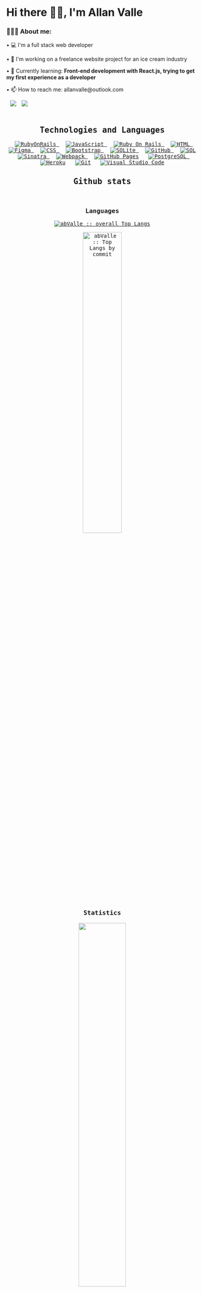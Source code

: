
<!-- ![GitHub followers](https://img.shields.io/github/followers/abValle?style=social) ![GitHub User's stars](https://img.shields.io/github/stars/abValle?style=social) 
![Visitor](https://visitor-badge.laobi.icu/badge?page_id=abValle.repoName) <img src="https://komarev.com/ghpvc/?username=abValle" alt="abValle" /> -->


<h1 align="left">Hi there 👋🏽, I'm Allan Valle</h1>
<div align="left">
    <h3>👨🏽‍💻 About me:</h3>
    <p>• 💻 I'm a full stack web developer</b></p>
    <p>• 🔭 I'm working on a freelance website project for an ice cream industry </p>
    <p>• 🌱 Currently learning: <b>Front-end development with React.js, trying to get my first experience as a developer</b></p>
    <p>• 📫 How to reach me: allanvalle@outlook.com</p>
    <a style="margin-left: 10px;"  target="_blank" href="https://www.linkedin.com/in/allan-barros-valle/">
	<img src="https://img.icons8.com/doodle/40/000000/linkedin--v2.png"></a>
    <a style="margin-left: 10px;"  target="_blank" href="https://wa.me/5535999568570">
	<img src="https://img.icons8.com/doodle/40/000000/whatsapp--v2.png"></a>
</div><br>

<div>
  <samp>
    <h2 align="center">Technologies and Languages</h2>
    <p align="center">
      &emsp;
      <a href="https://rubyonrails.org/" target="_blank"> 
        <img alt="RubyOnRails" src="https://img.shields.io/badge/Ruby%20on%20Rails-CC0000.svg?logo=rubyonrails&logoColor=white">
      </a>
      &emsp;
      <a href="https://developer.mozilla.org/en-US/docs/Web/JavaScript" target="_blank"> 
        <img alt="JavaScript" src="https://img.shields.io/badge/JavaScript%20-%23F7DF1E.svg?logo=javascript&logoColor=black">
      </a>
      &emsp;
      <a href="https://ruby-doc.org/" target="_blank"> 
        <img alt="Ruby On Rails" src="https://img.shields.io/badge/Ruby-CC0000.svg?logo=ruby&logoColor=white">
      </a>
      &emsp; 
      <a href="https://www.w3.org/html/" target="_blank"> 
       <img alt="HTML" src="https://img.shields.io/badge/HTML5%20-%23E34F26.svg?logo=html5&logoColor=white">
      </a>
      &emsp; 
      <a href="https://www.figma.com/" target="_blank"> 
       <img alt="Figma" src="https://img.shields.io/badge/Figma%20-F24E1E.svg?logo=figma&logoColor=white">
      </a>
      &emsp;
      <a href="https://www.w3schools.com/css/" target="_blank">
        <img alt="CSS" src="https://img.shields.io/badge/CSS%20-%231572B6.svg?logo=css3&logoColor=white">
      </a> 
      &emsp;
      <a href="https://getbootstrap.com" target="_blank"> 
        <img alt="Bootstrap" src="https://img.shields.io/badge/Bootstrap-%23563D7C.svg?style=flat&logo=bootstrap&logoColor=white"/>
      </a>
      &emsp;
      <a href="https://www.sqlite.org/"><img alt="SQLite" src ="https://img.shields.io/badge/Sqlite-%2307405e.svg?style=flat&logo=sqlite&logoColor=white"/>
      </a>
      &emsp;
      <a href="https://github.com/abValle"><img alt="GitHub" src ="https://img.shields.io/badge/GitHub-181717.svg?style=flat&logo=github&logoColor=white"/>
      </a>
      &emsp;
      <a href="#" target="_blank"> 
        <img alt="SQL" src="https://img.shields.io/badge/SQL-4479A1.svg?logo=sql&logoColor=white">
      </a>
      &emsp;
      <a href="https://sinatrarb.com/" target="_blank"> 
        <img alt="Sinatra" src="https://img.shields.io/badge/Sinatra-000000.svg?logo=rubysinatra&logoColor=white">
      </a>
      &emsp;
      <a href="https://webpack.js.org/" target="_blank"> 
        <img alt="Webpack" src="https://img.shields.io/badge/Webpack-8DD6F9.svg?logo=webpack&logoColor=white">
      </a>
      &emsp;
      <a href="https://www.github.com"><img alt="GitHub Pages" src="https://img.shields.io/badge/GitHub%20Pages-%23327FC7.svg?logo=githubpages&logoColor=white"></a>
      &emsp;
      <a href="https://www.postgresql.org/" target="_blank"> 
        <img alt="PostgreSQL" src="https://img.shields.io/badge/PostgreSQL-4169E1.svg?logo=postgresql&logoColor=white">
      </a>
      &emsp;
      <a href="https://www.heroku.com/"><img alt="Heroku" src="https://img.shields.io/badge/Heroku%20-%23430098.svg?logo=heroku&logoColor=white"></a>  
      &emsp;
      <a href="#"><img alt="Git" src="https://img.shields.io/badge/Git%20-%23F05033.svg?logo=git&logoColor=white"></a>
      &emsp;
      <a href="#"><img alt="Visual Studio Code" src="https://img.shields.io/badge/Visual%20Studio%20Code-0078d7.svg?logo=visual-studio-code&logoColor=white"></a>
    </p>
    <h2 align="center"> Github stats </h2>
    <br/>
    <h3 align="center">Languages</h3>
    <p align="center">
      <a href="https://github.com/abValle/">
        <img src="https://github-readme-stats.vercel.app/api/top-langs/?username=abValle&langs_count=6&theme=gruvbox&layout=compact&hide_border=true"
        alt="abValle :: overall Top Langs " />
      </a>
    </p>
    <p align="center">
      <a href="https://github.com/abValle/">
        <img width="45%" src="https://github-profile-summary-cards.vercel.app/api/cards/most-commit-language?username=abValle&theme=gruvbox&layout=compact&hide_border=true" alt="abValle :: Top Langs by commit" />
      </a>
    </p>
    <h3 align="center">Statistics</h3>
    <p align="center">
      <a href="https://github.com/abValle/">
        <img width="49.5%" src="https://github-readme-stats.vercel.app/api?username=abValle&show_icons=true&theme=gruvbox&hide_border=true" />
      </a>
    </p>
    <p align="center">
      <a href="https://github.com/abValle/">
        <img width="49.5%" src="https://github-readme-streak-stats.herokuapp.com/?user=abValle&theme=gruvbox&hide_border=true" />
      </a>
    </p>
    <br>
  </samp>
</div>
